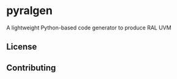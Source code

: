 # pyralgen

A lightweight Python-based code generator to produce RAL UVM

## License

## Contributing
